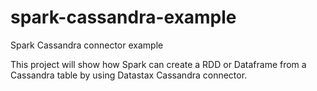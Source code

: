 # spark-cassandra-example
Spark Cassandra connector example

This project will show how Spark can create a RDD or Dataframe from a Cassandra table by using Datastax Cassandra connector.
